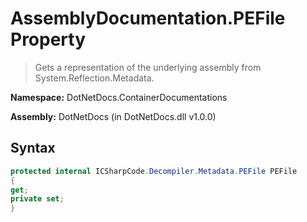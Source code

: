 # AssemblyDocumentation.PEFile Property
> Gets a representation of the underlying assembly from System.Reflection.Metadata.

**Namespace:** DotNetDocs.ContainerDocumentations

**Assembly:** DotNetDocs (in DotNetDocs.dll v1.0.0)
## Syntax
```csharp
protected internal ICSharpCode.Decompiler.Metadata.PEFile PEFile
{
get;
private set;
}
```
